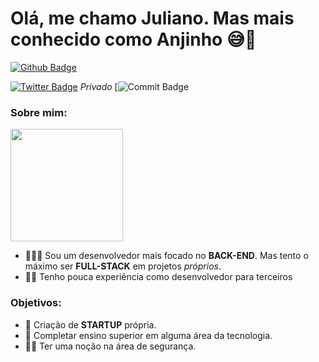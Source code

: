# Olá, me chamo Juliano. Mas mais conhecido como Anjinho 😅🚀
[![Github Badge](https://img.shields.io/badge/-Github-000?style=flat-square&logo=Github&logoColor=white&link=https://github.com/Anjinhuh)](https://github.com/Anjinhuh)

[![Twitter Badge](https://img.shields.io/badge/-Twitter-1ca0f1?style=flat-square&labelColor=1ca0f1&logo=twitter&logoColor=white&link=https://twitter.com/JubisG)](https://twitter.com/JubisG) *Privado*
[![Commit Badge](https://img.shields.io/github/commit-activity/m/Anjinhuh/currency-website)





### Sobre mim: 
<img src="https://instagram.fsdu7-1.fna.fbcdn.net/v/t51.2885-15/e35/118651817_313385289916555_2610477905036362042_n.jpg?tp=1&_nc_ht=instagram.fsdu7-1.fna.fbcdn.net&_nc_cat=107&_nc_ohc=tuZNmd2fSPQAX-y3L34&edm=AP_V10EBAAAA&ccb=7-4&oh=0246295fa874e057c0f45d38d7b47d6e&oe=60EA8CFB&_nc_sid=4f375e" width="180" height="180"/>

- 👨🏼‍🏫 Sou um desenvolvedor mais focado no **BACK-END**. Mas tento o máximo ser **FULL-STACK** em projetos _próprios_.
- ✍🏼  Tenho pouca experiência como desenvolvedor para terceiros

### Objetivos: 

- 🦾 Criação de **STARTUP** própria.
- 🧠 Completar ensino superior em alguma área da tecnologia.
- 🧑‍💻 Ter uma noção na área de segurança.
